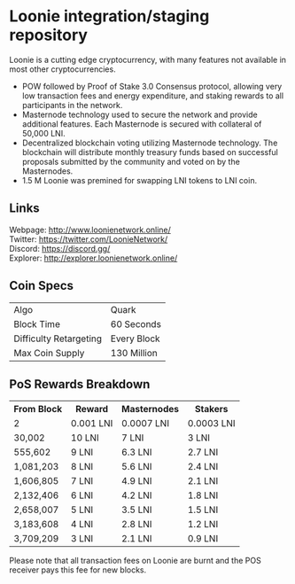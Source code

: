 Loonie integration/staging repository
=====================================

Loonie is a cutting edge cryptocurrency, with many features not available in most other cryptocurrencies.
- POW followed by Proof of Stake 3.0 Consensus protocol, allowing very low transaction fees and energy expenditure, and staking rewards to all participants in the network.
- Masternode technology used to secure the network and provide additional features. Each Masternode is secured with collateral of 50,000 LNI.
- Decentralized blockchain voting utilizing Masternode technology. The blockchain will distribute monthly treasury funds based on successful proposals submitted by the community and voted on by the Masternodes.
- 1.5 M Loonie was premined for swapping LNI tokens to LNI coin. 

## Links ##

Webpage: http://www.loonienetwork.online/  
Twitter: https://twitter.com/LoonieNetwork/  
Discord: https://discord.gg/  
Explorer: http://explorer.loonienetwork.online/  

## Coin Specs ##
<table>
<tr><td>Algo</td><td>Quark</td></tr>
<tr><td>Block Time</td><td>60 Seconds</td></tr>
<tr><td>Difficulty Retargeting</td><td>Every Block</td></tr>
<tr><td>Max Coin Supply</td><td>130 Million</td></tr>
</table>

## PoS Rewards Breakdown ##

<table>
<th>From Block</th><th>Reward</th><th>Masternodes</th><th>Stakers</th>
<tr><td>2</td><td>0.001 LNI</td><td>0.0007 LNI</td><td>0.0003 LNI</td></tr>
<tr><td>30,002</td><td>10 LNI</td><td>7 LNI</td><td>3 LNI</td></tr>
<tr><td>555,602</td><td>9 LNI</td><td>6.3 LNI</td><td>2.7 LNI</td></tr>
<tr><td>1,081,203</td><td>8 LNI</td><td>5.6 LNI</td><td>2.4 LNI</td></tr>
<tr><td>1,606,805</td><td>7 LNI</td><td>4.9 LNI</td><td>2.1 LNI</td></tr>
<tr><td>2,132,406</td><td>6 LNI</td><td>4.2 LNI</td><td>1.8 LNI</td></tr>
<tr><td>2,658,007</td><td>5 LNI</td><td>3.5 LNI</td><td>1.5 LNI</td></tr>
<tr><td>3,183,608</td><td>4 LNI</td><td>2.8 LNI</td><td>1.2 LNI</td></tr>
<tr><td>3,709,209</td><td>3 LNI</td><td>2.1 LNI</td><td>0.9 LNI</td></tr>
</table>

Please note that all transaction fees on Loonie are burnt and the POS receiver pays this fee for new blocks. 


